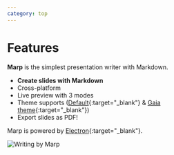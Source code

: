 ```yaml
---
category: top
---
```


<div class="col-xs-12 col-sm-6">
  <div class="post-markdown" markdown="1">

# Features

**Marp** is the simplest presentation writer with Markdown.

- **Create slides with Markdown**
- Cross-platform
- Live preview with 3 modes
- Theme supports ([Default](https://speakerdeck.com/yhatt/marp-basic-example){:target="_blank"} &amp; [Gaia theme](https://speakerdeck.com/yhatt/introducing-marps-gaia-theme){:target="_blank"})
- Export slides as PDF!

Marp is powered by [Electron](http://electron.atom.io/){:target="_blank"}.

</div>
</div>
<div class="col-xs-12 col-sm-6">
  <img src="{{ site.url }}/images/marp-cast.gif" class="post-sub-image" alt="Writing by Marp" style="max-width: 512px;">
</div>